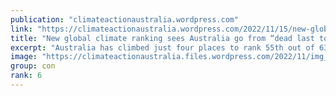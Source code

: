 ```yaml
---
publication: "climateactionaustralia.wordpress.com"
link: "https://climateactionaustralia.wordpress.com/2022/11/15/new-global-climate-ranking-sees-australia-go-from-dead-last-to-far-from-a-pass-climatecrisis-cop27-auspol-tellthetruth-demand-climateaction-sdg13/"
title: "New global climate ranking sees Australia go from “dead last to far from a pass” #ClimateCrisis #COP27 #auspol #TellTheTruth demand #ClimateAction #SDG13"
excerpt: "Australia has climbed just four places to rank 55th out of 63 in this year’s global Climate Change Performance Index 2023, launched at COP27 in Egypt, a slight improvement on last year’s where it c…"
image: "https://climateactionaustralia.files.wordpress.com/2022/11/img_2003.jpg"
group: con
rank: 6
---
```

